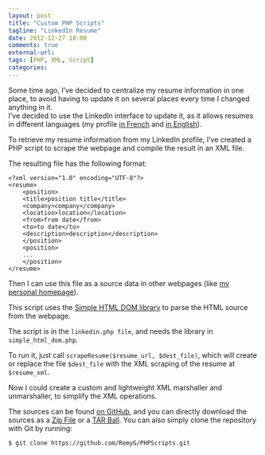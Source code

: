 ```yaml
---
layout: post
title: "Custom PHP Scripts"
tagline: "LinkedIn Resume"
date: 2012-12-27 18:00
comments: true
external-url: 
tags: [PHP, XML, Script] 
categories: 
---
```

Some time ago, I’ve decided to centralize my resume information in one place, to avoid having to update it on several places every time I changed anything in it.  
I’ve decided to use the LinkedIn interface to update it, as it allows resumes in different languages (my profile [in French](http://www.linkedin.com/in/remygardette/fr) and [in English](http://www.linkedin.com/in/remygardette/en)).

<!-- more -->
To retrieve my resume information from my LinkedIn profile, I’ve created a PHP script to scrape the webpage and compile the result in an XML file.

The resulting file has the following format:

```
<?xml version="1.0" encoding="UTF-8"?>
<resume>
    <position>
	<title>position title</title>
	<company>company</company>
	<location>location</location>
	<from>from date</from>
	<to>to date</to>
	<description>description</description>
    </position>
    <position>
	...
    </position>
</resume>
```

Then I can use this file as a source data in other webpages (like [my personal homepage](http://remyg.fr/en)).

This script uses the [Simple HTML DOM library](http://sourceforge.net/projects/simplehtmldom/) to parse the HTML source from the webpage.

The script is in the `linkedin.php file`, and needs the library in `simple_html_dom.php`.

To run it, just call `scrapeResume($resume_url, $dest_file)`, which will create or replace the file `$dest_file` with the XML scraping of the resume at `$resume_xml`.

Now I could create a custom and lightweight XML marshaller and unmarshaller, to simplify the XML operations.

The sources can be found [on GitHub](https://github.com/RemyG/PHPScripts), and you can directly download the sources as a [Zip File](https://github.com/RemyG/PHPScripts/zipball/master) or a [TAR Ball](https://github.com/RemyG/PHPScripts/tarball/master). You can also simply clone the repository with Git by running:

```
$ git clone https://github.com/RemyG/PHPScripts.git
```


